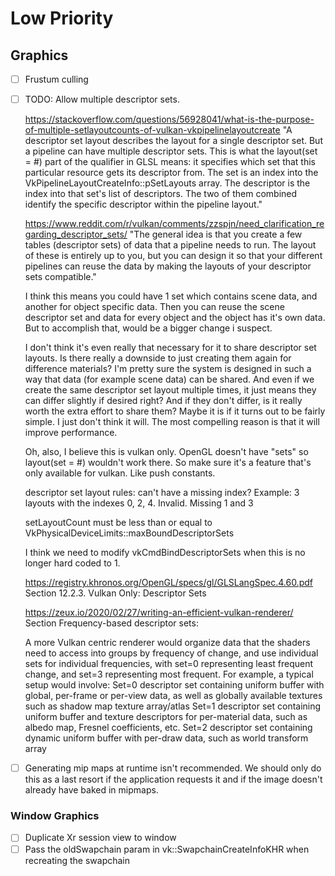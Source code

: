 # Low Priority

## Graphics

- [ ] Frustum culling
- [ ] TODO: Allow multiple descriptor sets.

  https://stackoverflow.com/questions/56928041/what-is-the-purpose-of-multiple-setlayoutcounts-of-vulkan-vkpipelinelayoutcreate
  "A descriptor set layout describes the layout for a single descriptor set.
  But a pipeline can have multiple descriptor sets.
  This is what the layout(set = #) part of the qualifier in GLSL means:
  it specifies which set that this particular resource gets its descriptor from.
  The set is an index into the VkPipelineLayoutCreateInfo::pSetLayouts array.
  The descriptor is the index into that set's list of descriptors.
  The two of them combined identify the specific descriptor within the pipeline layout."

  https://www.reddit.com/r/vulkan/comments/zzspjn/need_clarification_regarding_descriptor_sets/
  "The general idea is that you create a few tables (descriptor sets) of data that a pipeline needs to run.
  The layout of these is entirely up to you, but you can design it so that your different pipelines can reuse
  the data by making the layouts of your descriptor sets compatible."

  I think this means you could have 1 set which contains scene data, and another for object specific data.
  Then you can reuse the scene descriptor set and data for every object and the object has it's own data.
  But to accomplish that, would be a bigger change i suspect.

  I don't think it's even really that necessary for it to share descriptor set layouts.
  Is there really a downside to just creating them again for difference materials?
  I'm pretty sure the system is designed in such a way that data (for example scene data) can be shared.
  And even if we create the same descriptor set layout multiple times, it just means they can differ slightly
  if desired right?
  And if they don't differ, is it really worth the extra effort to share them?
  Maybe it is if it turns out to be fairly simple. I just don't think it will.
  The most compelling reason is that it will improve performance.

  Oh, also, I believe this is vulkan only. OpenGL doesn't have "sets" so layout(set = #) wouldn't work there.
  So make sure it's a feature that's only available for vulkan. Like push constants.

  descriptor set layout rules: can't have a missing index?
  Example: 3 layouts with the indexes 0, 2, 4. Invalid. Missing 1 and 3

  setLayoutCount must be less than or equal to VkPhysicalDeviceLimits::maxBoundDescriptorSets

  I think we need to modify vkCmdBindDescriptorSets when this is no longer hard coded to 1.

  https://registry.khronos.org/OpenGL/specs/gl/GLSLangSpec.4.60.pdf
  Section 12.2.3. Vulkan Only: Descriptor Sets

  https://zeux.io/2020/02/27/writing-an-efficient-vulkan-renderer/
  Section Frequency-based descriptor sets:

  A more Vulkan centric renderer would organize data that the shaders need to access into groups by frequency
  of change, and use individual sets for individual frequencies, with set=0 representing least frequent change,
  and set=3 representing most frequent. For example, a typical setup would involve:
  Set=0 descriptor set containing uniform buffer with global, per-frame or per-view data,
  as well as globally available textures such as shadow map texture array/atlas
  Set=1 descriptor set containing uniform buffer and texture descriptors for per-material data,
  such as albedo map, Fresnel coefficients, etc.
  Set=2 descriptor set containing dynamic uniform buffer with per-draw data, such as world transform array

- [ ] Generating mip maps at runtime isn't recommended. We should only do this as a last resort if the application
  requests it and if the image doesn't already have baked in mipmaps.

### Window Graphics

- [ ] Duplicate Xr session view to window
- [ ] Pass the oldSwapchain param in vk::SwapchainCreateInfoKHR when recreating the swapchain 
